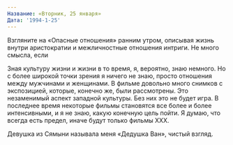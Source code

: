 ```yaml
---
Название: «Вторник, 25 января»
Дата: '1994-1-25'
---
```

Взгляните на «Опасные отношения» ранним утром, описывая жизнь внутри аристократии и межличностные отношения интриги. Не много смысла, если

Зная культуру жизни и жизни в то время, я, вероятно, знаю немного. Но с более широкой точки зрения я ничего не знаю, просто отношения между мужчинами и женщинами. В фильме довольно много снимков с экспозицией, которые, конечно же, были рассмотрены. Это незаменимый аспект западной культуры. Без них это не будет игра. В последнее время некоторые фильмы становятся все более и более интенсивными, и я не знаю, какую конечную цель пойти. Я думаю, что всегда есть предел, иначе будут только фильмы XXX.

Девушка из Сямыни называла меня «Дедушка Ван», чистый взгляд.